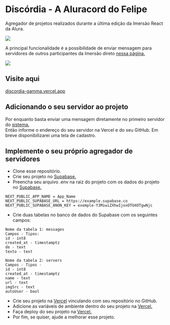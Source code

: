 # Discórdia - A Aluracord do Felipe

Agregador de projetos realizados durante a última edição da Imersão React da Alura.

[<img src='https://discordia-gamma.vercel.app/login-screen.png'/>](http://discordia-gamma.vercel.app)

A principal funcionalidade é a possibilidade de enviar mensagem para servidores de outros participantes da Imersão direto <a href="https://discordia-gamma.vercel.app/" target="_blank">nessa página.</a>  

[<img src='https://discordia-gamma.vercel.app/main-screen.png'/>](http://discordia-gamma.vercel.app)

## Visite aqui
[<a href="https://discordia-gamma.vercel.app/" target="_blank">discordia-gamma.vercel.app</a>](https://discordia-gamma.vercel.app/)    

## Adicionando o seu servidor ao projeto
Por enquanto basta enviar uma mensagem diretamente no primeiro servidor do [<a href="https://discordia-gamma.vercel.app/" target="_blank">sistema.</a>](https://discordia-gamma.vercel.app/)  
Então informe o endereço do seu servidor na Vercel e do seu GitHub.
Em breve disponibilizarei uma tela de cadastro.

## Implemente o seu próprio agregador de servidores

- Clone esse repositório.
- Crie seu projeto no [<a href="https://supabase.com/" target="_blank">Supabase.</a>](https://supabase.com/)  
- Preencha seu arquivo .env na raiz do projeto com os dados do projeto no [<a href="https://supabase.com/" target="_blank">Supabase.</a>](https://supabase.com/)  

```
NEXT_PUBLIC_APP_NAME = App_Name
NEXT_PUBLIC_SUPABASE_URL = https://example.supabase.co
NEXT_PUBLIC_SUPABASE_ANON_KEY = exemple-Y3MiwiZXhwIjoxOTU4OTgwNjc
```

- Crie duas tabelas no banco de dados do Supabase com os seguintes campos:

```
Nome da tabela 1: messages
Campos - Tipos:
id - int8
created_at - timestamptz
de - text
texto - text
```

```
Nome da tabela 2: servers
Campos - Tipos -
id - int8
created_at - timestamptz
name - text
url - text
imgSrc - text
autoUser - bool
```

- Crie seu projeto na [<a href="https://vercel.com/" target="_blank">Vercel</a>](https://vercel.com/) vinculando com seu repositório no GitHub.
- Adicione as variáveis de ambiente dentro do seu projeto na [<a href="https://vercel.com/" target="_blank">Vercel.</a>](https://vercel.com/)  
- Faça deploy do seu projeto na [<a href="https://vercel.com/" target="_blank">Vercel.</a>](https://vercel.com/)  
- Por fim, se quiser, ajude a melhorar esse projeto.
